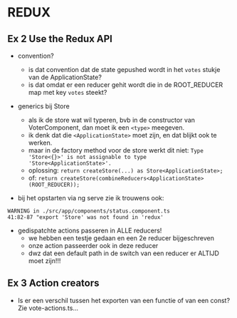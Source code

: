 # REDUX

## Ex 2 Use the Redux API

* convention?
  * is dat convention dat de state gepushed wordt in het `votes` stukje van de ApplicationState?
  * is dat omdat er een reducer gehit wordt die in de ROOT_REDUCER map met key `votes` steekt?

* generics bij Store
  * als ik de store wat wil typeren, bvb in de constructor van VoterComponent, dan moet ik een `<type>` meegeven.
  * ik denk dat die `<ApplicationState>` moet zijn, en dat blijkt ook te werken.
  * maar in de factory method voor de store werkt dit niet: `Type 'Store<{}>' is not assignable to type 'Store<ApplicationState>'.`
  * oplossing: `return createStore(...) as Store<ApplicationState>;`
  * of: `return createStore(combineReducers<ApplicationState>(ROOT_REDUCER));`

* bij het opstarten via ng serve zie ik trouwens ook:
```
WARNING in ./src/app/components/status.component.ts
41:82-87 "export 'Store' was not found in 'redux'
```
* gedispatchte actions passeren in ALLE reducers!
  * we hebben een testje gedaan en een 2e reducer bijgeschreven
  * onze action passeerder ook in deze reducer
  * dwz dat een default path in de switch van een reducer er ALTIJD moet zijn!!!

## Ex 3 Action creators

* Is er een verschil tussen het exporten van een functie of van een const?
Zie vote-actions.ts...

